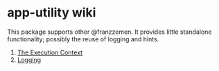 # app-utility wiki 

This package supports other @franzzemen.  It provides little standalone functionality; possibly the reuse of logging 
and hints.  

1. [The Execution Context](./execution-context.md)
2. [Logging](./log/logger-adapter.md)

